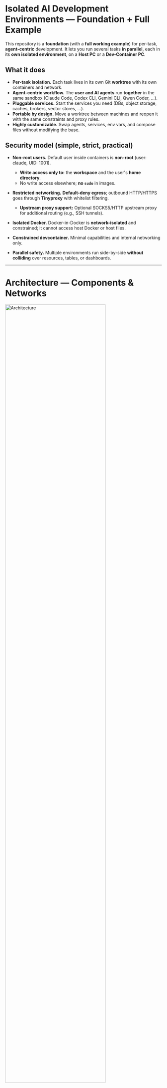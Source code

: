 # Isolated AI Development Environments — Foundation + Full Example

This repository is a **foundation** (with a **full working example**) for per-task, **agent-centric** development.
It lets you run several tasks **in parallel**, each in its **own isolated environment**, on a **Host PC** or a **Dev-Container PC**.

## What it does

* **Per-task isolation.** Each task lives in its own Git **worktree** with its own containers and network.
* **Agent-centric workflow.** The **user and AI agents** run **together** in the same sandbox (Claude Code, Codex CLI, Gemini CLI, Qwen Coder, …).
* **Pluggable services.** Start the services you need (DBs, object storage, caches, brokers, vector stores, …).
* **Portable by design.** Move a worktree between machines and reopen it with the same constraints and proxy rules.
* **Highly customizable.** Swap agents, services, env vars, and compose files without modifying the base.

## Security model (simple, strict, practical)

* **Non-root users.** Default user inside containers is **non-root** (user: claude, UID: 1001).

  * **Write access only to:** the **workspace** and the user's **home directory**.
  * No write access elsewhere; **no `sudo`** in images.
* **Restricted networking.** **Default-deny egress**; outbound HTTP/HTTPS goes through **Tinyproxy** with whitelist filtering.
  * **Upstream proxy support:** Optional SOCKS5/HTTP upstream proxy for additional routing (e.g., SSH tunnels).
* **Isolated Docker.** Docker-in-Docker is **network-isolated** and constrained; it cannot access host Docker or host files.
* **Constrained devcontainer.** Minimal capabilities and internal networking only.
* **Parallel safety.** Multiple environments run side-by-side **without colliding** over resources, tables, or dashboards.

---

# Architecture — Components & Networks

<img src="docs/architecture.png" alt="Architecture" title="Architecture" height="80%" />

## Directory Structure

```
.
├── build.sh                    # Unified build script for all images
├── common_settings/            # Shared configuration
│   └── default-whitelist.txt   # Default allowed domains
├── devcontainer_base/          # Base devcontainer image
│   ├── Dockerfile              # Multi-stage build with tools
│   ├── scripts/                # Utility scripts
│   │   ├── test-network.sh     # Network connectivity tests
│   │   ├── get-whitelist.sh    # Domain whitelist manager
│   │   └── ...                 # Other utilities
│   └── claude-defaults/        # AI agent configurations
├── tinyproxy_extended/         # Custom Tinyproxy image
│   ├── Dockerfile              # Tinyproxy with whitelist support
│   ├── entrypoint.sh           # Dynamic configuration
│   └── tinyproxy.conf          # Base configuration
└── .devcontainer/              # Project devcontainer (copy to your project)
    ├── docker-compose.yaml     # Service orchestration
    ├── Dockerfile              # Extends base image
    ├── .env.example            # Environment template
    ├── whitelist.txt           # Project-specific domains
    └── initialize.sh           # One-time setup script
```

---

# AI Agents

```mermaid
flowchart TD
    TL["Team Lead<br/>Plans and creates tasks"]

    AN["Analytics<br/>Asks questions,<br/>writes requirements"]

    SE["Software engineer<br/>Writes the code and base tests"]

    QA["QA<br/>Checks correctness of existing tests<br/>Writes the extended tests"]

    CR["Code Reviewer<br/>Uses review tool<br/>Makes local git pull-request<br/>Calls external LLMs like GPT-5 with Codex CLI"]

    TD["Technical Documentation Specialist<br/>Writes articles for knowledge base<br/>Reviews architecture flaws<br/>Ensures full understanding of systems"]

    DO["DevOps"]

    TL <--> AN
    TL --> SE
    SE <--> QA
    SE <--> CR
    TL --> TD
    TL --> DO
```

---

# Parallel Tasks — Multi-Environment Workflow

```mermaid
flowchart TD
    subgraph E1 ["Environment 1"]
        CC1["Claude Code<br/>Team of agents"]
    end

    subgraph E2 ["Environment 2"]
        CC2["Claude Code<br/>Team of agents"]
    end

    subgraph E3 ["Environment 3"]
        CC3["Claude Code<br/>Team of agents"]
    end

    subgraph ME ["Master environment"]
        CCM["Claude Code<br/>Team of agents"]
    end

    CC1 -->|git worktree 1| REPO[Repository]
    CC2 -->|git worktree 2| REPO
    CC3 -->|git worktree 3| REPO

    REPO -->|Check and merge<br/>to main| CCM
```

---

## Quick start

1. Build both base images once:

   ```bash
   ./build.sh  # Builds devcontainer and tinyproxy images
   ```

2. Copy the `.devcontainer/` directory into your project root.

3. Configure environment:
   ```bash
   cd .devcontainer
   cp .env.example .env
   # Edit .env to configure proxy settings if needed
   ```

4. Initialize and start services:
   ```bash
   ./initialize.sh  # One-time setup
   docker compose up -d  # Start services
   ```

5. Open the project in your IDE:
   - **VS Code:** Automatically detects `.devcontainer/devcontainer.json`
   - **JetBrains IDEs:** Open project → **Open in Dev Container**

6. (Optional) Add project-specific domains to `.devcontainer/whitelist.txt`.

## Create a task environment (worktree)

```bash
# from your main repo
git worktree add ../task-foo -b feature/task-foo
# open ../task-foo in the IDE; it spins up its own isolated environment
```

## Network Configuration

### Proxy Filtering
- **Tinyproxy** enforces whitelist-based filtering (default-deny)
- Default whitelisted domains in `common_settings/default-whitelist.txt`:
  - GitHub, GitLab, PyPI, npm registry, JetBrains services
- Add project-specific domains to `.devcontainer/whitelist.txt`

### Upstream Proxy Support
Configure optional upstream proxy in `.devcontainer/.env`:

```bash
# SOCKS5 proxy (e.g., SSH tunnel)
UPSTREAM_SOCKS5=host.docker.internal:8900

# HTTP proxy
UPSTREAM_HTTP=host.docker.internal:3128
```

For SSH tunnels:
```bash
ssh -D 0.0.0.0:8900 your-server  # Creates SOCKS5 proxy
```

### Testing Network
```bash
docker exec claude-sandbox /home/claude/scripts/test-network.sh
```

## Customize

* **Agents.** Install or swap agents (Claude Code, Codex CLI, Gemini CLI, Qwen Coder, …).
* **Services.** Edit the *service compose* to add DBs, caches, brokers, vector stores, etc.
* **Policy.** Adjust the proxy whitelist and egress rules; keep default-deny for safety.
* **Overrides.** Use compose overrides and env files to tailor paths, volumes, and resources—while the user stays **non-root** with write access limited to **workspace + home**.

---

*This repository is the **foundation with a complete working example**. It’s minimal, portable, secure by default, and easy to extend for your agents and services.*